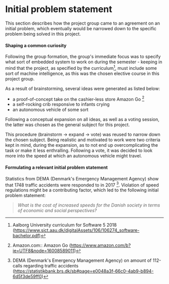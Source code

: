 # Initial problem statement
This section describes how the project group came to an agreement on an initial problem, which eventually would be narrowed down to the specific problem being solved in this project.

#### Shaping a common curiosity
Following the group formation, the group's immediate focus was to specify what sort of embedded system to work on during the semester - keeping in mind that the project, as specified by the curriculum[^AAU_Curriculum_SW5], must include some sort of machine intelligence, as this was the chosen elective course in this project group.

As a result of brainstorming, several ideas were generated as listed below:
- a proof-of-concept take on the cashier-less store Amazon Go [^Amazon_Go]
- a self-rocking crib responsive to infants crying
- an autonomous vehicle of some sort

Following a conceptual expansion on all ideas, as well as a voting session, the latter was chosen as the general subject for this project.

This procedure (brainstorm -> expand -> vote) was reused to narrow down the chosen subject. Being realistic and motivated to work were two criteria kept in mind, during the expansion, as to not end up overcomplicating the task or make it less enthralling. Following a vote, it was decided to look more into the speed at which an autonomous vehicle might travel.

#### Formulating a relevant initial problem statement
Statistics from DEMA (Denmark's Emergency Management Agency) show that 1748 traffic accidents were responded to in 2017 [^DEMA_statistics]. Violation of speed regulations might be a contributing factor, which led to the following initial problem statement:
> *What is the cost of increased speeds for the Danish society in terms of economic and social perspectives?*

[^AAU_Curriculum_SW5]: Aalborg University curriculum for Software 5 2018 (https://www.sict.aau.dk/digitalAssets/106/106274_software-bachelor.pdf)

[^Amazon_Go]: Amazon.com:: Amazon Go (https://www.amazon.com/b?ie=UTF8&node=16008589011)

[^DEMA_statistics]: DEMA (Denmark's Emergency Management Agency) on amount of 112-calls regarding traffic accidents (https://statistikbank.brs.dk/sb#page=e0048a3f-66c0-4ab9-b894-6d5f3de59ff0)
